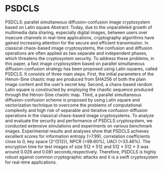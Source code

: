 # PSDCLS

PSDCLS: parallel simultaneous diffusion-confusion image cryptosystem based on Latin square 
Abstract: Today, due to the unparalleled growth of multimedia data sharing, especially digital images, between users over insecure channels in real-time applications, cryptography algorithms have gained increasing attention for the secure and efficient ‎transmission.‎ ‎In classical chaos-‎based image ‎cryptosystems, ‎the confusion ‎and ‎diffusion ‎operations ‎are‎ often applied as two separate and independent phases, which threatens the cryptosystem security. ‎T‎‎o address these ‎problems,‎ i‎n this paper, a fast image cryptosystem based on parallel simultaneous diffusion-confusion strategy has been proposed using Latin squares, called PSDCLS. It consists of three main steps. First, the initial parameters of the Hénon-Sine chaotic map are produced from SHA256 of both the plain image content and the user’s secret key. Second, a chaos-based random Latin square is constructed by employing ‎the ‎chaotic sequence produced through the Hénon-Sine chaotic map. Third, a parallel simultaneous diffusion-confusion scheme ‎is‎ proposed by using Latin square and vectorization technique to overcome the problems of ‎computational‎ ‎complexity‎ and high risk of separable and iterative confusion-diffusion operations in the classical chaos-based image cryptosystems. To analyze and evaluate the security and performance of PSDCLS cryptosystem, we conducted extensive simulations and experiments on various benchmark images. ‎‎Experimental results and analyses show that PSDCLS achieves excellent scores for information entropy ‎(‎‎‎>7.99‎‎‎)‎‎, correlation coefficients close to 0, key space ‎(‎‎2^‎{‎512}‎‎‎)‎‎, NPCR ‎(‎‎>99.60%‎‎‎)‎‎, UACI ‎(‎‎‎‎>33.46‎‎%‎‎‎). ‎T‎he encryption time for test images of ‎size 512 * 512 ‎‎and 512 * 512 * 3 ‎was ‎around‎‎‎ 0.026 and ‎0.0‎8‎1‎ ‎seconds,respectively‎. ‎Therefore‎, PSDCLS is highly robust  against common cryptographic attacks and ‎it ‎is ‎a swift cryptosystem for real-time ‎applications‎.
